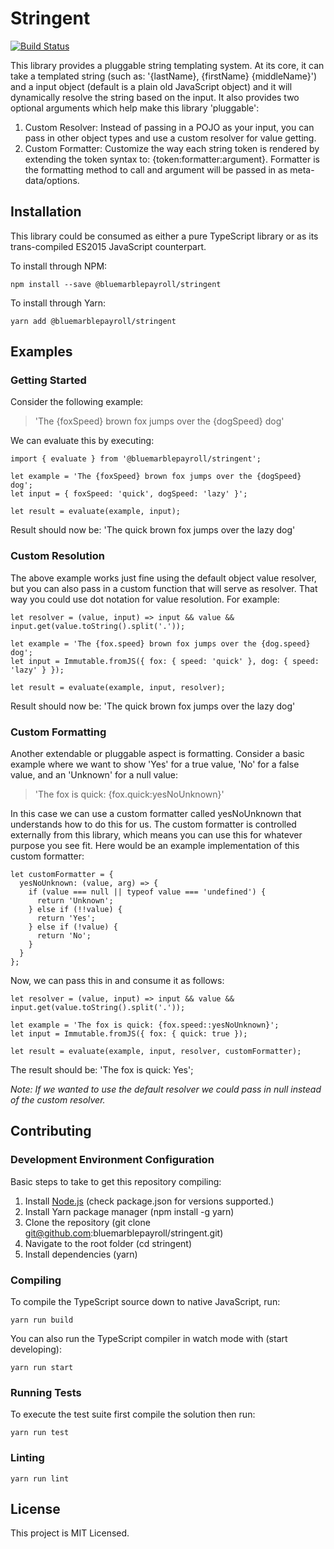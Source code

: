 # Stringent

[![Build Status](https://travis-ci.org/bluemarblepayroll/stringent.svg?branch=master)](https://travis-ci.org/bluemarblepayroll/stringent)

This library provides a pluggable string templating system.  At its core, it can take a templated string (such as: '{lastName}, {firstName} {middleName}') and a input object (default is a plain old JavaScript object) and it will dynamically resolve the string based on the input.  It also provides two optional arguments which help make this library 'pluggable':

1. Custom Resolver: Instead of passing in a POJO as your input, you can pass in other object types and use a custom resolver for value getting.
1. Custom Formatter: Customize the way each string token is rendered by extending the token syntax to: {token:formatter:argument}.  Formatter is the formatting method to call and argument will be passed in as meta-data/options.

## Installation

This library could be consumed as either a pure TypeScript library or as its trans-compiled ES2015 JavaScript counterpart.

To install through NPM:

````
npm install --save @bluemarblepayroll/stringent
````

To install through Yarn:

````
yarn add @bluemarblepayroll/stringent
````

## Examples

### Getting Started

Consider the following example:

> 'The {foxSpeed} brown fox jumps over the {dogSpeed} dog'

We can evaluate this by executing:

````
import { evaluate } from '@bluemarblepayroll/stringent';

let example = 'The {foxSpeed} brown fox jumps over the {dogSpeed} dog';
let input = { foxSpeed: 'quick', dogSpeed: 'lazy' }';

let result = evaluate(example, input);
````

Result should now be: 'The quick brown fox jumps over the lazy dog'

### Custom Resolution

The above example works just fine using the default object value resolver, but you can also pass in a custom function that will serve as resolver.  That way you could use dot notation for value resolution.  For example:

````
let resolver = (value, input) => input && value && input.get(value.toString().split('.'));

let example = 'The {fox.speed} brown fox jumps over the {dog.speed} dog';
let input = Immutable.fromJS({ fox: { speed: 'quick' }, dog: { speed: 'lazy' } });

let result = evaluate(example, input, resolver);
````

Result should now be: 'The quick brown fox jumps over the lazy dog'

### Custom Formatting

Another extendable or pluggable aspect is formatting.  Consider a basic example where we want to show 'Yes' for a true value, 'No' for a false value, and an 'Unknown' for a null value:

> 'The fox is quick: {fox.quick:yesNoUnknown}'

In this case we can use a custom formatter called yesNoUnknown that understands how to do this for us.  The custom formatter is controlled externally from this library, which means you can use this for whatever purpose you see fit.  Here would be an example implementation of this custom formatter:

````
let customFormatter = {
  yesNoUnknown: (value, arg) => {
    if (value === null || typeof value === 'undefined') {
      return 'Unknown';
    } else if (!!value) {
      return 'Yes';
    } else if (!value) {
      return 'No';
    }
  }
};

````

Now, we can pass this in and consume it as follows:

````
let resolver = (value, input) => input && value && input.get(value.toString().split('.'));

let example = 'The fox is quick: {fox.speed::yesNoUnknown}';
let input = Immutable.fromJS({ fox: { quick: true });

let result = evaluate(example, input, resolver, customFormatter);
````

The result should be: 'The fox is quick: Yes';

*Note: If we wanted to use the default resolver we could pass in null instead of the custom resolver.*

## Contributing

### Development Environment Configuration

Basic steps to take to get this repository compiling:

1. Install [Node.js](https://nodejs.org) (check package.json for versions supported.)
2. Install Yarn package manager (npm install -g yarn)
3. Clone the repository (git clone git@github.com:bluemarblepayroll/stringent.git)
4. Navigate to the root folder (cd stringent)
5. Install dependencies (yarn)

### Compiling

To compile the TypeScript source down to native JavaScript, run:

````
yarn run build
````

You can also run the TypeScript compiler in watch mode with (start developing):

```
yarn run start
```

### Running Tests

To execute the test suite first compile the solution then run:

````
yarn run test
````

### Linting

````
yarn run lint
````

## License

This project is MIT Licensed.

